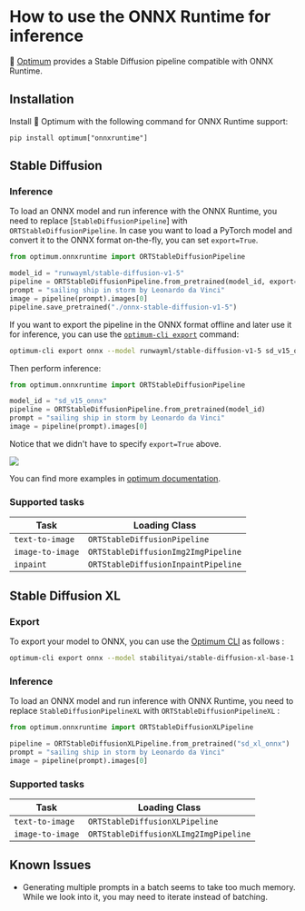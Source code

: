 <!--Copyright 2023 The HuggingFace Team. All rights reserved.

Licensed under the Apache License, Version 2.0 (the "License"); you may not use this file except in compliance with
the License. You may obtain a copy of the License at

http://www.apache.org/licenses/LICENSE-2.0

Unless required by applicable law or agreed to in writing, software distributed under the License is distributed on
an "AS IS" BASIS, WITHOUT WARRANTIES OR CONDITIONS OF ANY KIND, either express or implied. See the License for the
specific language governing permissions and limitations under the License.
-->


# How to use the ONNX Runtime for inference

🤗 [Optimum](https://github.com/huggingface/optimum) provides a Stable Diffusion pipeline compatible with ONNX Runtime. 

## Installation

Install 🤗 Optimum with the following command for ONNX Runtime support:

```
pip install optimum["onnxruntime"]
```

## Stable Diffusion

### Inference

To load an ONNX model and run inference with the ONNX Runtime, you need to replace [`StableDiffusionPipeline`] with `ORTStableDiffusionPipeline`. In case you want to load a PyTorch model and convert it to the ONNX format on-the-fly, you can set `export=True`.

```python
from optimum.onnxruntime import ORTStableDiffusionPipeline

model_id = "runwayml/stable-diffusion-v1-5"
pipeline = ORTStableDiffusionPipeline.from_pretrained(model_id, export=True)
prompt = "sailing ship in storm by Leonardo da Vinci"
image = pipeline(prompt).images[0]
pipeline.save_pretrained("./onnx-stable-diffusion-v1-5")
```

If you want to export the pipeline in the ONNX format offline and later use it for inference,
you can use the [`optimum-cli export`](https://huggingface.co/docs/optimum/main/en/exporters/onnx/usage_guides/export_a_model#exporting-a-model-to-onnx-using-the-cli) command: 

```bash
optimum-cli export onnx --model runwayml/stable-diffusion-v1-5 sd_v15_onnx/
```

Then perform inference:

```python 
from optimum.onnxruntime import ORTStableDiffusionPipeline

model_id = "sd_v15_onnx"
pipeline = ORTStableDiffusionPipeline.from_pretrained(model_id)
prompt = "sailing ship in storm by Leonardo da Vinci"
image = pipeline(prompt).images[0]
```

Notice that we didn't have to specify `export=True` above.

<div class="flex justify-center">
    <img src="https://huggingface.co/datasets/optimum/documentation-images/resolve/main/onnxruntime/stable_diffusion_v1_5_ort_sail_boat.png">
</div>

You can find more examples in [optimum documentation](https://huggingface.co/docs/optimum/).


### Supported tasks

| Task                                 | Loading Class                        |
|--------------------------------------|--------------------------------------|
| `text-to-image`                      | `ORTStableDiffusionPipeline`         |
| `image-to-image`                     | `ORTStableDiffusionImg2ImgPipeline`  |
| `inpaint`                            | `ORTStableDiffusionInpaintPipeline`  |

## Stable Diffusion XL

### Export

To export your model to ONNX, you can use the [Optimum CLI](https://huggingface.co/docs/optimum/main/en/exporters/onnx/usage_guides/export_a_model#exporting-a-model-to-onnx-using-the-cli) as follows :

```bash
optimum-cli export onnx --model stabilityai/stable-diffusion-xl-base-1.0 --task stable-diffusion-xl sd_xl_onnx/
```

### Inference

To load an ONNX model and run inference with ONNX Runtime, you need to replace `StableDiffusionPipelineXL` with `ORTStableDiffusionPipelineXL` :

```python
from optimum.onnxruntime import ORTStableDiffusionXLPipeline

pipeline = ORTStableDiffusionXLPipeline.from_pretrained("sd_xl_onnx")
prompt = "sailing ship in storm by Leonardo da Vinci"
image = pipeline(prompt).images[0]
```

### Supported tasks

| Task                                 | Loading Class                        |
|--------------------------------------|--------------------------------------|
| `text-to-image`                      | `ORTStableDiffusionXLPipeline`       |
| `image-to-image`                     | `ORTStableDiffusionXLImg2ImgPipeline`|

## Known Issues

- Generating multiple prompts in a batch seems to take too much memory. While we look into it, you may need to iterate instead of batching.
